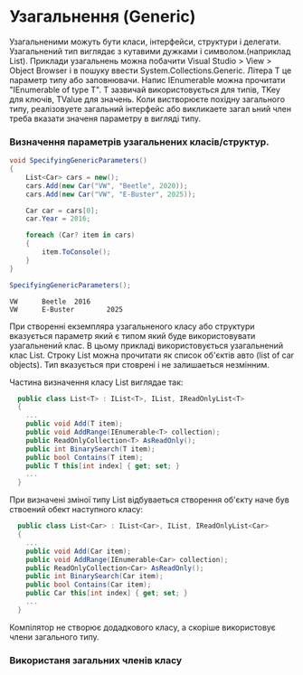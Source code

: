 # Узагальнення (Generic)

Узагальненими можуть бути класи, інтерфейси, структури і делегати. Узагальнений тип виглядає з кутавими дужками і символом.(наприклад List<T>). 
Приклади узагальнень можна побачити Visual Studio > View > Object Browser і в пошуку ввести System.Collections.Generic. 
Літера Т це параметр типу або заповнювачи. Напис IEnumerable<T> можна прочитати 
"IEnumerable of type T". T зазвичай використовується для типів, TKey для ключів, TValue для значень.
Коли вистворюєте похідну загального типу, реалізовуете загальний інтерфейс або викликаете загал ьний член треба вказати значеня параметру в вигляді типу. 

### Визначення параметрів узагальнених класів/структур.

```cs
void SpecifyingGenericParameters()
{
    List<Car> cars = new();
    cars.Add(new Car("VW", "Beetle", 2020));
    cars.Add(new Car("VW", "E-Buster", 2025));

    Car car = cars[0];
    car.Year = 2016;

    foreach (Car? item in cars)
    {
        item.ToConsole();
    }
}

SpecifyingGenericParameters();
```
```
VW      Beetle  2016
VW      E-Buster        2025
```
При створенні екземпляра узагальненого класу або структури вказується параметр який є типом який буде використовувати узагальнений клас. В цьому прикладі використовується узагальнений клас List<T>. Строку List<Car> можна прочитати як список об'єктів авто (list of car objects). Тип вказується при стоврені і не залишаеться незмінним. 

Частина визначення класу List<T> виглядае так:

```cs
  public class List<T> : IList<T>, IList, IReadOnlyList<T>
  {
    ...
    public void Add(T item);
    public void AddRange(IEnumerable<T> collection);
    public ReadOnlyCollection<T> AsReadOnly();
    public int BinarySearch(T item);
    public bool Contains(T item);
    public T this[int index] { get; set; }
    ...
  }
```

При визначені зміної типу List<Car> відбуваеться створення об'єкту наче був ствоений обект наступного класу:

```cs
  public class List<Car> : IList<Car>, IList, IReadOnlyList<Car>
  {
    ...
    public void Add(Car item);
    public void AddRange(IEnumerable<Car> collection);
    public ReadOnlyCollection<Car> AsReadOnly();
    public int BinarySearch(Car item);
    public bool Contains(Car item);
    public Car this[int index] { get; set; }
    ...
  }
```
Компілятор не створює додадкового класу, а скоріше використовує члени загального типу.

### Використаня загальних членів класу






